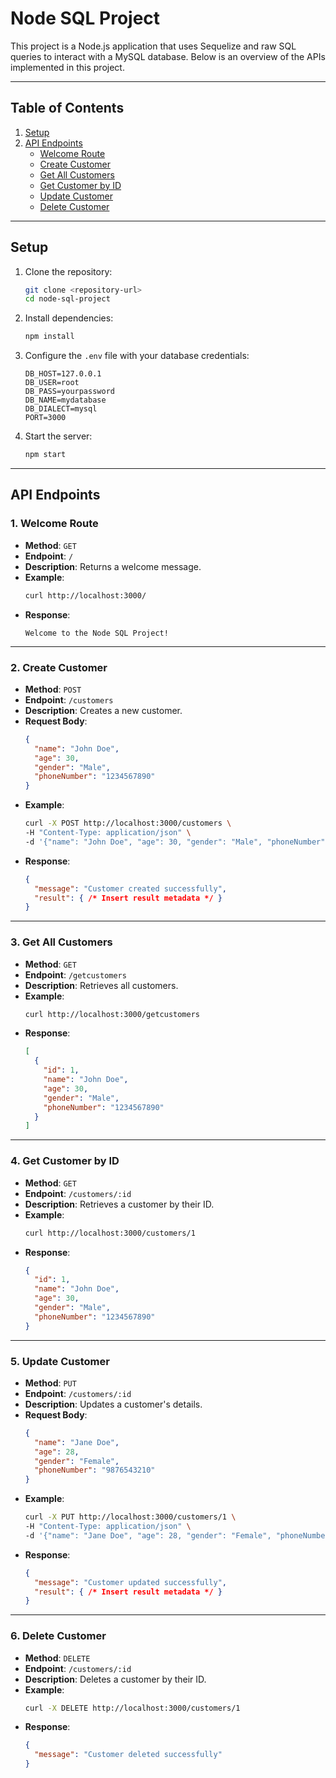 # Node SQL Project

This project is a Node.js application that uses Sequelize and raw SQL queries to interact with a MySQL database. Below is an overview of the APIs implemented in this project.

---

## Table of Contents
1. [Setup](#setup)
2. [API Endpoints](#api-endpoints)
   - [Welcome Route](#welcome-route)
   - [Create Customer](#create-customer)
   - [Get All Customers](#get-all-customers)
   - [Get Customer by ID](#get-customer-by-id)
   - [Update Customer](#update-customer)
   - [Delete Customer](#delete-customer)

---

## Setup

1. Clone the repository:
   ```bash
   git clone <repository-url>
   cd node-sql-project
   ```

2. Install dependencies:
   ```bash
   npm install
   ```

3. Configure the `.env` file with your database credentials:
   ```properties
   DB_HOST=127.0.0.1
   DB_USER=root
   DB_PASS=yourpassword
   DB_NAME=mydatabase
   DB_DIALECT=mysql
   PORT=3000
   ```

4. Start the server:
   ```bash
   npm start
   ```

---

## API Endpoints

### 1. Welcome Route
- **Method**: `GET`
- **Endpoint**: `/`
- **Description**: Returns a welcome message.
- **Example**:
  ```bash
  curl http://localhost:3000/
  ```
- **Response**:
  ```text
  Welcome to the Node SQL Project!
  ```

---

### 2. Create Customer
- **Method**: `POST`
- **Endpoint**: `/customers`
- **Description**: Creates a new customer.
- **Request Body**:
  ```json
  {
    "name": "John Doe",
    "age": 30,
    "gender": "Male",
    "phoneNumber": "1234567890"
  }
  ```
- **Example**:
  ```bash
  curl -X POST http://localhost:3000/customers \
  -H "Content-Type: application/json" \
  -d '{"name": "John Doe", "age": 30, "gender": "Male", "phoneNumber": "1234567890"}'
  ```
- **Response**:
  ```json
  {
    "message": "Customer created successfully",
    "result": { /* Insert result metadata */ }
  }
  ```

---

### 3. Get All Customers
- **Method**: `GET`
- **Endpoint**: `/getcustomers`
- **Description**: Retrieves all customers.
- **Example**:
  ```bash
  curl http://localhost:3000/getcustomers
  ```
- **Response**:
  ```json
  [
    {
      "id": 1,
      "name": "John Doe",
      "age": 30,
      "gender": "Male",
      "phoneNumber": "1234567890"
    }
  ]
  ```

---

### 4. Get Customer by ID
- **Method**: `GET`
- **Endpoint**: `/customers/:id`
- **Description**: Retrieves a customer by their ID.
- **Example**:
  ```bash
  curl http://localhost:3000/customers/1
  ```
- **Response**:
  ```json
  {
    "id": 1,
    "name": "John Doe",
    "age": 30,
    "gender": "Male",
    "phoneNumber": "1234567890"
  }
  ```

---

### 5. Update Customer
- **Method**: `PUT`
- **Endpoint**: `/customers/:id`
- **Description**: Updates a customer's details.
- **Request Body**:
  ```json
  {
    "name": "Jane Doe",
    "age": 28,
    "gender": "Female",
    "phoneNumber": "9876543210"
  }
  ```
- **Example**:
  ```bash
  curl -X PUT http://localhost:3000/customers/1 \
  -H "Content-Type: application/json" \
  -d '{"name": "Jane Doe", "age": 28, "gender": "Female", "phoneNumber": "9876543210"}'
  ```
- **Response**:
  ```json
  {
    "message": "Customer updated successfully",
    "result": { /* Insert result metadata */ }
  }
  ```

---

### 6. Delete Customer
- **Method**: `DELETE`
- **Endpoint**: `/customers/:id`
- **Description**: Deletes a customer by their ID.
- **Example**:
  ```bash
  curl -X DELETE http://localhost:3000/customers/1
  ```
- **Response**:
  ```json
  {
    "message": "Customer deleted successfully"
  }
  ```